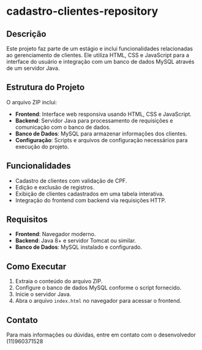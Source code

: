 # cadastro-clientes-repository

## Descrição
Este projeto faz parte de um estágio e inclui funcionalidades relacionadas ao gerenciamento de clientes. Ele utiliza HTML, CSS e JavaScript para a interface do usuário e integração com um banco de dados MySQL através de um servidor Java.

## Estrutura do Projeto
O arquivo ZIP inclui:
- **Frontend**: Interface web responsiva usando HTML, CSS e JavaScript.
- **Backend**: Servidor Java para processamento de requisições e comunicação com o banco de dados.
- **Banco de Dados**: MySQL para armazenar informações dos clientes.
- **Configuração**: Scripts e arquivos de configuração necessários para execução do projeto.

## Funcionalidades
- Cadastro de clientes com validação de CPF.
- Edição e exclusão de registros.
- Exibição de clientes cadastrados em uma tabela interativa.
- Integração do frontend com backend via requisições HTTP.

## Requisitos
- **Frontend**: Navegador moderno.
- **Backend**: Java 8+ e servidor Tomcat ou similar.
- **Banco de Dados**: MySQL instalado e configurado.

## Como Executar
1. Extraia o conteúdo do arquivo ZIP.
2. Configure o banco de dados MySQL conforme o script fornecido.
3. Inicie o servidor Java.
4. Abra o arquivo `index.html` no navegador para acessar o frontend.

## Contato
Para mais informações ou dúvidas, entre em contato com o desenvolvedor (11)960371528


